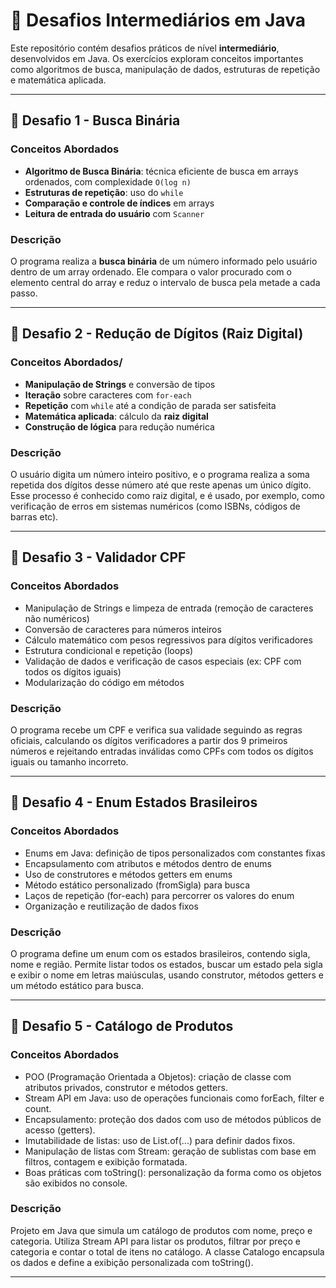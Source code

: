 # 🚀 Desafios Intermediários em Java

Este repositório contém desafios práticos de nível **intermediário**, desenvolvidos em Java. Os exercícios exploram conceitos importantes como algoritmos de busca, manipulação de dados, estruturas de repetição e matemática aplicada.

---

## 📌 Desafio 1 - Busca Binária

### Conceitos Abordados
- **Algoritmo de Busca Binária**: técnica eficiente de busca em arrays ordenados, com complexidade `O(log n)`
- **Estruturas de repetição**: uso do `while`
- **Comparação e controle de índices** em arrays
- **Leitura de entrada do usuário** com `Scanner`

### Descrição

O programa realiza a **busca binária** de um número informado pelo usuário dentro de um array ordenado. Ele compara o valor procurado com o elemento central do array e reduz o intervalo de busca pela metade a cada passo.

---

## 📌 Desafio 2 - Redução de Dígitos (Raiz Digital)

### Conceitos Abordados/
- **Manipulação de Strings** e conversão de tipos
- **Iteração** sobre caracteres com `for-each`
- **Repetição** com `while` até a condição de parada ser satisfeita
- **Matemática aplicada**: cálculo da **raiz digital**
- **Construção de lógica** para redução numérica

### Descrição

O usuário digita um número inteiro positivo, e o programa realiza a soma repetida dos dígitos desse número até que reste apenas um único dígito.
Esse processo é conhecido como raiz digital, e é usado, por exemplo, como verificação de erros em sistemas numéricos (como ISBNs, códigos de barras etc).

---

## 📌 Desafio 3 - Validador CPF

### Conceitos Abordados
- Manipulação de Strings e limpeza de entrada (remoção de caracteres não numéricos)
- Conversão de caracteres para números inteiros
- Cálculo matemático com pesos regressivos para dígitos verificadores
- Estrutura condicional e repetição (loops)
- Validação de dados e verificação de casos especiais (ex: CPF com todos os dígitos iguais)
- Modularização do código em métodos

### Descrição
O programa recebe um CPF e verifica sua validade seguindo as regras oficiais, calculando os dígitos verificadores a partir dos 9 primeiros números e rejeitando entradas inválidas como CPFs com todos os dígitos iguais ou tamanho incorreto.

---
## 📌 Desafio 4 - Enum Estados Brasileiros

### Conceitos Abordados
- Enums em Java: definição de tipos personalizados com constantes fixas
- Encapsulamento com atributos e métodos dentro de enums
- Uso de construtores e métodos getters em enums
- Método estático personalizado (fromSigla) para busca
- Laços de repetição (for-each) para percorrer os valores do enum
- Organização e reutilização de dados fixos

### Descrição
O programa define um enum com os estados brasileiros, contendo sigla, nome e região. Permite listar todos os estados, buscar um estado pela sigla e exibir o nome em letras maiúsculas, usando construtor, métodos getters e um método estático para busca.

---


## 📌 Desafio 5 - Catálogo de Produtos

### Conceitos Abordados
- POO (Programação Orientada a Objetos): criação de classe com atributos privados, construtor e métodos getters.
- Stream API em Java: uso de operações funcionais como forEach, filter e count.
- Encapsulamento: proteção dos dados com uso de métodos públicos de acesso (getters).
- Imutabilidade de listas: uso de List.of(...) para definir dados fixos.
- Manipulação de listas com Stream: geração de sublistas com base em filtros, contagem e exibição formatada.
- Boas práticas com toString(): personalização da forma como os objetos são exibidos no console.

### Descrição
Projeto em Java que simula um catálogo de produtos com nome, preço e categoria. Utiliza Stream API para listar os produtos, filtrar por preço e categoria e contar o total de itens no catálogo.
A classe Catalogo encapsula os dados e define a exibição personalizada com toString().

---